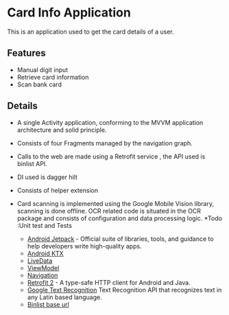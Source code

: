 # Card Info Application
 This is an application used to get the card details of a user.
 
## Features
* Manual digit input
* Retrieve card information
* Scan bank card

## Details
* A single Activity application, conforming to the MVVM application architecture and solid principle.
* Consists of four Fragments managed by the navigation graph.
* Calls to the web are made using a Retrofit service , the API used is binlist API.
* DI used is dagger hilt
* Consists of helper extension

* Card scanning is implemented using the Google Mobile Vision library, scanning is done offline. OCR related code is situated in the OCR package and consists of configuration and data processing logic.
*Todo :Unit test and Tests

  * [Android Jetpack](https://developer.android.com/jetpack/?gclid=Cj0KCQjwhJrqBRDZARIsALhp1WQBmjQ4WUpnRT4ETGGR1T_rQG8VU3Ta_kVwiznZASR5y4fgPDRYFqkaAhtfEALw_wcB) - Official suite of libraries, tools, and guidance to help developers write high-quality apps.
  * [Android KTX](https://developer.android.com/kotlin/ktx)
  * [LiveData](https://developer.android.com/topic/libraries/architecture/livedata)
  * [ViewModel](https://developer.android.com/topic/libraries/architecture/viewmodel)
  * [Navigation](https://developer.android.com/jetpack/androidx/releases/navigation)
  * [Retrofit 2](https://github.com/square/retrofit) - A type-safe HTTP client for Android and Java.
  * [Google Text Recognition](https://developers.google.com/vision/android/text-overview) Text Recognition API that recognizes text in any Latin based language.
  * [Binlist base url](https://lookup.binlist.net)
